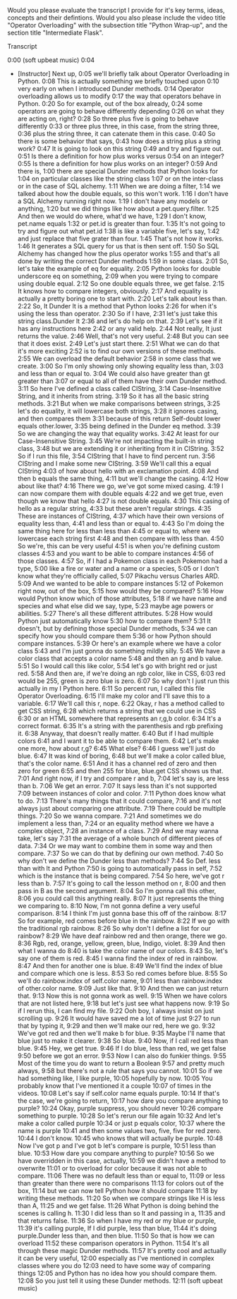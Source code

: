 Would you please evaluate the transcript I provide for it's key terms, ideas, concepts and their defintions. Would you also please include the video title "Operator Overloading" with the subsection title "Python Wrap-up", and the section title "Intermediate Flask".

Transcript


0:00
(soft upbeat music)
0:04
- [Instructor] Next up,
0:05
we'll briefly talk about Operator Overloading in Python.
0:08
This is actually something we briefly touched upon
0:10
very early on when I introduced Dunder methods.
0:14
Operator overloading allows us to modify
0:17
the way that operators behave in Python.
0:20
So for example, out of the box already,
0:24
some operators are going to behave differently depending
0:26
on what they are acting on, right?
0:28
So three plus five is going to behave differently
0:33
or three plus three, in this case, from the string three,
0:36
plus the string three, it can catenate them in this case.
0:40
So there is some behavior that says,
0:43
how does a string plus a string work?
0:47
It is going to look on this string
0:49
and try and figure out.
0:51
Is there a definition for how plus works versus
0:54
on an integer?
0:55
Is there a definition for how plus works on an integer?
0:59
And there is,
1:00
there are special Dunder methods that Python looks for
1:04
on particular classes like the string class
1:07
or on the inter-class or in the case of SQL alchemy.
1:11
When we are doing a filter,
1:14
we talked about how the double equals, so this won't work.
1:16
I don't have a SQL Alchemy running right now.
1:19
I don't have any models or anything,
1:20
but we did things like how about a pet.query.filter.
1:25
And then we would do where, what'd we have,
1:29
I don't know, pet.name equals
1:32
or pet.id is greater than four.
1:35
It's not going to try and figure out what pet.id
1:38
is like a variable five, let's say,
1:42
and just replace that five grater than four.
1:45
That's not how it works.
1:46
It generates a SQL query for us that is then sent off.
1:50
So SQL Alchemy has changed how the plus operator works
1:55
and that's all done by writing the correct Dunder methods
1:59
in some class.
2:01
So, let's take the example of eq for equality.
2:05
Python looks for double underscore eq on something,
2:09
when you were trying to compare using double equal.
2:12
So one double equals three, we get false.
2:15
It knows how to compare integers, obviously.
2:17
And equality is actually a pretty boring one to start with.
2:20
Let's talk about less than.
2:22
So, lt Dunder lt is a method that Python looks
2:26
for when it's using the less than operator.
2:30
So if I have,
2:31
let's just take this string class.Dunder lt
2:36
and let's do help on that.
2:39
Let's see if it has any instructions here
2:42
or any valid help.
2:44
Not really, It just returns the value.
2:46
Well, that's not very useful.
2:48
But you can see that it does exist.
2:49
Let's just start there.
2:51
What we can do that it's more exciting
2:52
is to find our own versions of these methods.
2:55
We can overload the default behavior
2:58
in some class that we create.
3:00
So I'm only showing only showing equality less than,
3:03
and less than or equal to.
3:04
We could also have greater than gt greater than
3:07
or equal to all of them have their own Dunder method.
3:11
So here I've defined a class called CIString,
3:14
Case-Insensitive String, and it inherits from string.
3:19
So it has all the basic string methods.
3:21
But when we make comparisons between strings,
3:25
let's do equality, it will lowercase both strings,
3:28
it ignores casing, and then compares them
3:31
because of this return Self-doubt lower equals other.lower,
3:35
being defined in the Dunder eq method.
3:39
So we are changing the way that equality works.
3:42
At least for our Case-Insensitive String.
3:45
We're not impacting the built-in string class,
3:48
but we are extending it or inheriting from it in CIString.
3:52
So if I run this file,
3:54
CIString that I have to find percent run.
3:56
CIString and I make some new CIString.
3:59
We'll call this a equal CIString
4:03
of how about hello with an exclamation point.
4:08
And then b equals the same thing,
4:11
but we'll change the casing.
4:12
How about like that?
4:16
There we go, we've got some mixed casing.
4:19
I can now compare them with double equals
4:22
and we get true, even though we know that hello
4:27
is not double equals.
4:30
This casing of hello as a regular string,
4:33
but these aren't regular strings.
4:35
These are instances of CIString,
4:37
which have their own versions of equality less than,
4:41
and less than or equal to.
4:43
So I'm doing the same thing here for less than less than
4:45
or equal to, where we lowercase each string first
4:48
and then compare with less than.
4:50
So we're, this can be very useful
4:51
is when you're defining custom classes
4:53
and you want to be able to compare instances
4:56
of those classes.
4:57
So, if I had a Pokemon class in each Pokemon had a type,
5:00
like a fire or water and a name or a species,
5:05
or I don't know what they're officially called,
5:07
Pikachu versus Charles ARD.
5:09
And we wanted to be able to compare instances
5:12
of Pokemon right now, out of the box,
5:15
how would they be compared?
5:16
How would Python know which of those attributes,
5:18
if we have name and species and what else did we say, type,
5:23
maybe age powers or abilities.
5:27
There's all these different attributes.
5:28
How would Python just automatically know
5:30
how to compare them?
5:31
It doesn't, but by defining those special Dunder methods,
5:34
we can specify how you should compare them
5:36
or how Python should compare instances.
5:39
Or here's an example where we have a color class
5:43
and I'm just gonna do something mildly silly.
5:45
We have a color class that accepts a color name
5:48
and then an rg and b value.
5:51
So I would call this like color,
5:54
let's go with bright red or just red.
5:58
And then are, if we're doing an rgb color, like in CSS,
6:03
red would be 255, green is zero blue is zero.
6:07
So why don't I just run this actually in my I Python here.
6:11
So percent run, I called this file Operator Overloading.
6:15
I'll make my color and I'll save this to a variable.
6:17
We'll call this r, nope.
6:22
Okay, r has a method called to get CSS string,
6:28
which returns a string that we could use in CSS
6:30
or an HTML somewhere that represents an r,g,b color.
6:34
It's a correct format.
6:35
It's a string with the parenthesis and rgb prefixing it.
6:38
Anyway, that doesn't really matter.
6:40
But if I had multiple colors
6:41
and I want it to be able to compare them.
6:42
Let's make one more, how about r,g?
6:45
What else?
6:46
I guess we'll just do blue.
6:47
It was kind of boring,
6:48
but we'll make a color called blue, that's the color name.
6:51
And it has a channel red of zero and then zero for green
6:55
and then 255 for blue, blue.get CSS shows us that.
7:01
And right now, if I try and compare r and b,
7:04
let's say is, are less than b.
7:06
We get an error.
7:07
It says less than it's not supported
7:09
between instances of color and color.
7:11
Python does know what to do.
7:13
There's many things that it could compare,
7:16
and it's not always just about comparing one attribute.
7:19
There could be multiple things.
7:20
So we wanna compare.
7:21
And sometimes we do implement a less than,
7:24
or an equality method where we have a complex object,
7:28
an instance of a class.
7:29
And we may wanna take, let's say
7:31
the average of a whole bunch of different pieces of data.
7:34
Or we may want to combine them in some way and then compare.
7:37
So we can do that by defining our own method.
7:40
So why don't we define the Dunder less than methods?
7:44
So Def. less than with lt and Python
7:50
is going to automatically pass in self,
7:52
which is the instance that is being compared.
7:54
So here, we've got r less than b.
7:57
It's going to call the lesson method on r,
8:00
and then pass in B as the second argument.
8:04
So I'm gonna call this other,
8:06
you could call this anything really.
8:07
It just represents the thing we comparing to.
8:10
Now, I'm not gonna define a very useful comparison.
8:14
I think I'm just gonna base this off of the rainbow.
8:17
So for example, red comes before blue in the rainbow.
8:22
If we go with the traditional rgb rainbow.
8:26
So why don't I define a list for our rainbow?
8:29
We have deaf rainbow red and then orange, there we go.
8:36
Rgb, red, orange, yellow, green, blue, Indigo, violet.
8:39
And then what I wanna do
8:40
is take the color name of our colors.
8:43
So, let's say one of them is red.
8:45
I wanna find the index of red in rainbow.
8:47
And then for another one is blue.
8:49
We'll find the index of blue and compare which one is less.
8:53
So red comes before blue.
8:55
So we'll do rainbow.index of self.color name,
9:01
less than rainbow.index of other.color name.
9:09
Just like that.
9:10
And then we can just return that.
9:13
Now this is not gonna work as well.
9:15
When we have colors that are not listed here,
9:18
but let's just see what happens now.
9:19
So if I rerun this, I can find my file.
9:22
Ooh boy, I always insist on just scrolling up.
9:26
It would have saved me a lot of time just
9:27
to run that by typing it,
9:29
and then we'll make our red, here we go.
9:32
We've got red and then we'll make b for blue.
9:35
Maybe I'll name that blue just to make it clearer.
9:38
So blue.
9:40
Now, if I call red less than blue.
9:45
Hey, we get true.
9:46
If I do blue, less than red, we get false
9:50
before we got an error.
9:53
Now I can also do funkier things.
9:55
Most of the time you do want to return a Boolean
9:57
and pretty much always,
9:58
but there's not a rule that says you cannot.
10:01
So if we had something like, I like purple,
10:05
hopefully by now.
10:05
You probably know that I've mentioned it a couple
10:07
of times in the videos.
10:08
Let's say if self.color name equals purple.
10:14
If that's the case, we're going to return,
10:17
how dare you compare anything to purple?
10:24
Okay, purple suppress, you should never
10:26
compare something to purple.
10:28
So let's rerun our file again
10:32
And let's make a color called purple
10:34
or just p equals color,
10:37
where the name is purple
10:41
and then some values two, five, five for red zero.
10:44
I don't know.
10:45
who knows that will actually be purple.
10:48
Now I've got p and I've got b let's compare is purple,
10:51
less than blue.
10:53
How dare you compare anything to purple?
10:56
So we have overridden in this case, actually,
10:59
we didn't have a method to overwrite
11:01
or to overload for color because it was not able to compare.
11:06
There was no default less than or equal to,
11:09
or less than greater than there were no comparisons
11:13
for colors out of the box,
11:14
but we can now tell Python how it should compare
11:18
by writing these methods.
11:20
So when we compare strings like H is less than A,
11:25
and we get false.
11:26
What Python is doing behind the scenes is calling h.
11:30
I did less than so lt and passing in a,
11:35
and that returns false.
11:36
So when I have my red or my blue or purple,
11:39
it's calling purple, If I did purple, less than blue,
11:44
it's doing purple.Dunder less than, and then blue.
11:50
So that is how we can overload
11:52
these comparison operators in Python.
11:54
It's all through these magic Dunder methods.
11:57
It's pretty cool and actually it can be very useful,
12:00
especially as I've mentioned in complex classes where you do
12:03
need to have some way of comparing things
12:05
and Python has no idea how you should compare them.
12:08
So you just tell it using these Dunder methods.
12:11
(soft upbeat music)

